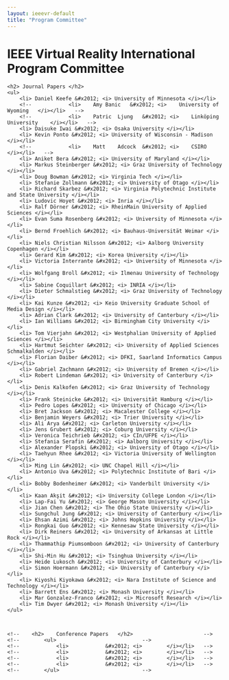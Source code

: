 ```yaml
---
layout: ieeevr-default
title: "Program Committee"
---
```


<div>
    <h1> IEEE Virtual Reality International Program Committee </h1>

    <h2> Journal Papers </h2>
    <ul>
        <li> Daniel Keefe &#x2012; <i> University of Minnesota </i></li>
        <!--			<li>	Amy	Banic	&#x2012; <i>	University of Wyoming	</i></li>	-->
        <!--			<li>	Patric	Ljung	&#x2012; <i>	Linköping University	</i></li>	-->
        <li> Daisuke Iwai &#x2012; <i> Osaka University </i></li>
        <li> Kevin Ponto &#x2012; <i> University of Wisconsin - Madison </i></li>
        <!--			<li>	Matt	Adcock	&#x2012; <i>	CSIRO	</i></li>	-->
        <li> Aniket Bera &#x2012; <i> University of Maryland </i></li>
        <li> Markus Steinberger &#x2012; <i> Graz University of Technology </i></li>
        <li> Doug Bowman &#x2012; <i> Virginia Tech </i></li>
        <li> Stefanie Zollmann &#x2012; <i> University of Otago </i></li>
        <li> Richard Skarbez &#x2012; <i> Virginia Polytechnic Institute and State University </i></li>
        <li> Ludovic Hoyet &#x2012; <i> Inria </i></li>
        <li> Ralf Dörner &#x2012; <i> RheinMain University of Applied Sciences </i></li>
        <li> Evan Suma Rosenberg &#x2012; <i> University of Minnesota </i></li>
        <li> Bernd Froehlich &#x2012; <i> Bauhaus-Universität Weimar </i></li>
        <li> Niels Christian Nilsson &#x2012; <i> Aalborg University Copenhagen </i></li>
        <li> Gerard Kim &#x2012; <i> Korea University </i></li>
        <li> Victoria Interrante &#x2012; <i> University of Minnesota </i></li>
        <li> Wolfgang Broll &#x2012; <i> Ilmenau University of Technology </i></li>
        <li> Sabine Coquillart &#x2012; <i> INRIA </i></li>
        <li> Dieter Schmalstieg &#x2012; <i> Graz University of Technology </i></li>
        <li> Kai Kunze &#x2012; <i> Keio University Graduate School of Media Design </i></li>
        <li> Adrian Clark &#x2012; <i> University of Canterbury </i></li>
        <li> Ian Williams &#x2012; <i> Birmingham City University </i></li>
        <li> Tom Vierjahn &#x2012; <i> Westphalian University of Applied Sciences </i></li>
        <li> Hartmut Seichter &#x2012; <i> University of Applied Sciences Schmalkalden </i></li>
        <li> Florian Daiber &#x2012; <i> DFKI, Saarland Informatics Campus </i></li>
        <li> Gabriel Zachmann &#x2012; <i> University of Bremen </i></li>
        <li> Robert Lindeman &#x2012; <i> University of Canterbury </i></li>
        <li> Denis Kalkofen &#x2012; <i> Graz University of Technology </i></li>
        <li> Frank Steinicke &#x2012; <i> Universität Hamburg </i></li>
        <li> Pedro Lopes &#x2012; <i> University of Chicago </i></li>
        <li> Bret Jackson &#x2012; <i> Macalester College </i></li>
        <li> Benjamin Weyers &#x2012; <i> Trier University </i></li>
        <li> Ali Arya &#x2012; <i> Carleton University </i></li>
        <li> Jens Grubert &#x2012; <i> Coburg University </i></li>
        <li> Veronica Teichrieb &#x2012; <i> CIn/UFPE </i></li>
        <li> Stefania Serafin &#x2012; <i> Aalborg University </i></li>
        <li> Alexander Plopski &#x2012; <i> University of Otago </i></li>
        <li> Taehyun Rhee &#x2012; <i> Victoria University of Wellington </i></li>
        <li> Ming Lin &#x2012; <i> UNC Chapel Hill </i></li>
        <li> Antonio Uva &#x2012; <i> Polytechnic Institute of Bari </i></li>
        <li> Bobby Bodenheimer &#x2012; <i> Vanderbilt University </i></li>
        <li> Kaan Akşit &#x2012; <i> University College London </i></li>
        <li> Lap-Fai Yu &#x2012; <i> George Mason University </i></li>
        <li> Jian Chen &#x2012; <i> The Ohio State University </i></li>
        <li> Sungchul Jung &#x2012; <i> University of Canterbury </i></li>
        <li> Ehsan Azimi &#x2012; <i> Johns Hopkins University </i></li>
        <li> Rongkai Guo &#x2012; <i> Kennesaw State University </i></li>
        <li> Dirk Reiners &#x2012; <i> University of Arkansas at Little Rock </i></li>
        <li> Thammathip Piumsomboon &#x2012; <i> University of Canterbury </i></li>
        <li> Shi-Min Hu &#x2012; <i> Tsinghua University </i></li>
        <li> Heide Lukosch &#x2012; <i> University of Canterbury </i></li>
        <li> Simon Hoermann &#x2012; <i> University of Canterbury </i></li>
        <li> Kiyoshi Kiyokawa &#x2012; <i> Nara Institute of Science and Technology </i></li>
        <li> Barrett Ens &#x2012; <i> Monash University </i></li>
        <li> Mar Gonzalez-Franco &#x2012; <i> Microsoft Research </i></li>
        <li> Tim Dwyer &#x2012; <i> Monash University </i></li>
    </ul>



    <!--	<h2>	Conference Papers	</h2>						-->
    <!--		<ul>							-->
    <!--			<li>			&#x2012; <i>		</i></li>	-->
    <!--			<li>			&#x2012; <i>		</i></li>	-->
    <!--			<li>			&#x2012; <i>		</i></li>	-->
    <!--			<li>			&#x2012; <i>		</i></li>	-->
    <!--		</ul>							-->

</div>
